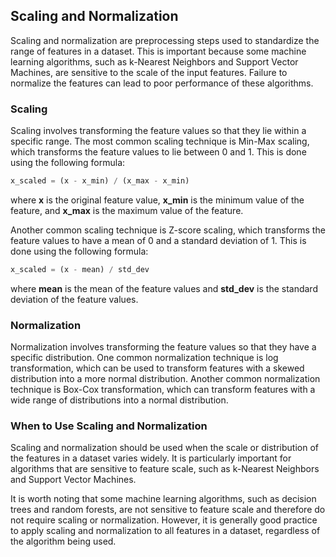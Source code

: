 ## Scaling and Normalization

Scaling and normalization are preprocessing steps used to standardize the range of features in a dataset. This is important because some machine learning algorithms, such as k-Nearest Neighbors and Support Vector Machines, are sensitive to the scale of the input features. Failure to normalize the features can lead to poor performance of these algorithms.

### Scaling
Scaling involves transforming the feature values so that they lie within a specific range. The most common scaling technique is Min-Max scaling, which transforms the feature values to lie between 0 and 1. This is done using the following formula:


```python 
x_scaled = (x - x_min) / (x_max - x_min)
```

where **x** is the original feature value, **x_min** is the minimum value of the feature, and **x_max** is the maximum value of the feature.

Another common scaling technique is Z-score scaling, which transforms the feature values to have a mean of 0 and a standard deviation of 1. This is done using the following formula:

```python 
x_scaled = (x - mean) / std_dev
```

where **mean** is the mean of the feature values and **std_dev** is the standard deviation of the feature values.

### Normalization
Normalization involves transforming the feature values so that they have a specific distribution. One common normalization technique is log transformation, which can be used to transform features with a skewed distribution into a more normal distribution. Another common normalization technique is Box-Cox transformation, which can transform features with a wide range of distributions into a normal distribution.


### When to Use Scaling and Normalization
Scaling and normalization should be used when the scale or distribution of the features in a dataset varies widely. It is particularly important for algorithms that are sensitive to feature scale, such as k-Nearest Neighbors and Support Vector Machines.

It is worth noting that some machine learning algorithms, such as decision trees and random forests, are not sensitive to feature scale and therefore do not require scaling or normalization. However, it is generally good practice to apply scaling and normalization to all features in a dataset, regardless of the algorithm being used.